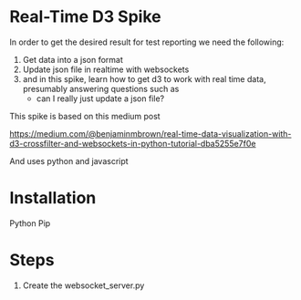 # Real-Time D3 Spike

In order to get the desired result for test reporting we need the following:

1) Get data into a json format
2) Update json file in realtime with websockets
3) and in this spike, learn how to get d3 to work with real time data, presumably answering questions such as
    * can I really just update a json file? 

This spike is based on this medium post

https://medium.com/@benjaminmbrown/real-time-data-visualization-with-d3-crossfilter-and-websockets-in-python-tutorial-dba5255e7f0e

And uses python and javascript

# Installation

Python
Pip

# Steps

1. Create the websocket_server.py

